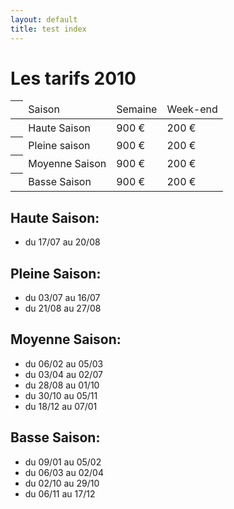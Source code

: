 ```yaml
---
layout: default
title: test index
---
```


# Les tarifs 2010 

<table class="tarifs" cellpadding="1" cellspacing="1" width="450">
        <thead>
		<tr> 
        		<th>&nbsp;</th>
			<td>Saison</td>
			<td>Semaine</td>
			<td>Week-end</td>
		</tr>
        </thead>
        <tbody>
		<tr class="haute-saison">
			<th>&nbsp;</th>
			<td>Haute Saison</td>
			<td>900 €</td>
			<td>200 €</td>
		</tr>
		<tr class="pleine-saison">
			<th>&nbsp;</th>
			<td>Pleine saison</td>
			<td>900 €</td>
			<td>200 €</td>
		</tr>
        	<tr class="moyenne-saison">
			<th>&nbsp;</th>
			<td>Moyenne Saison</td>
			<td>900 €</td>
			<td>200 €</td>
		</tr>
		<tr class="basse-saison">
			<th>&nbsp;</th>
			<td>Basse Saison</td>
			<td>900 €</td>
			<td>200 €</td>
		</tr>
	</tbody>
</table>

## Haute Saison:

* du 17/07 au 20/08

## Pleine Saison:

* du 03/07 au 16/07
* du 21/08 au 27/08

## Moyenne Saison:

* du 06/02 au 05/03
* du 03/04 au 02/07
* du 28/08 au 01/10
* du 30/10 au 05/11
* du 18/12 au 07/01

## Basse Saison:

* du 09/01 au 05/02
* du 06/03 au 02/04
* du 02/10 au 29/10
* du 06/11 au 17/12

